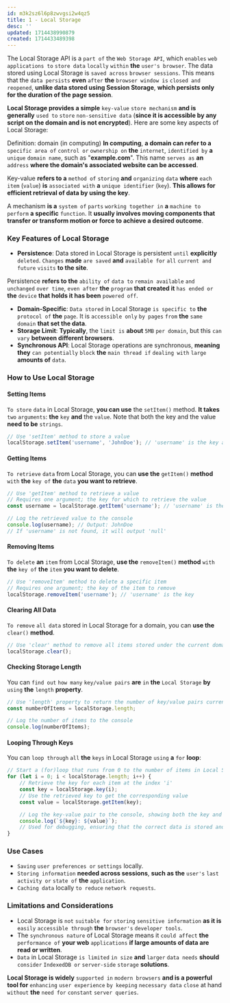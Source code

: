 ```yaml
---
id: m3k2sz6l6p8zwvgsi2w4qz5
title: 1 - Local Storage
desc: ''
updated: 1714438990879
created: 1714433489398
---
```


The Local Storage API is a `part of` the `Web Storage API`, which `enables` `web applications to` `store data` `locally` `within` **the** `user's browser`. The data stored using Local Storage is `saved across` `browser sessions`. This means that the `data persists` **even** `after` **the** `browser window is` `closed and reopened`, **unlike data stored using Session Storage**, **which persists only for the duration of the page session**.

**Local Storage provides a simple** `key-value` `store mechanism` **and is generally** `used to` `store` `non-sensitive data` (**since it is accessible by any script on the domain and is not encrypted**). Here are some key aspects of Local Storage:



<!-- -->
Definition: domain (in computing)
**In computing**, **a domain can refer to a** `specific area of` `control or` `ownership on` **the** `internet`, `identified by` **a** `unique` `domain name`, such as "**example.com**". This name `serves as` **an** `address` **where the domain's associated website can be accessed**.
<!-- -->



<!-- -->
Key-value **refers to a** `method of` `storing` **and** `organizing` `data` **where** `each item` (`value`) **is** `associated with` **a** `unique identifier` (`key`). **This allows for efficient retrieval of data by using the key**.
<!-- -->



<!-- -->
A mechanism **is a** `system of` `parts` `working together in` **a** `machine to` `perform` **a specific** `function`. It **usually involves moving components that transfer or transform motion or force to achieve a desired outcome**.
<!-- -->



### Key Features of Local Storage
- **Persistence**: Data stored in Local Storage is persistent `until` **explicitly** `deleted`. `Changes` **made** `are saved` **and** `available for` `all` `current and future` `visits` **to the site**.



<!-- -->
Persistence **refers to the** `ability of` `data to` `remain available` `and unchanged` `over time`, `even after` **the** `program` **that created it** `has ended or` **the** `device` **that holds it has been** `powered off`.
<!-- -->



- **Domain-Specific**: `Data stored` in Local Storage `is specific to` **the** `protocol of` **the** `page`. It is `accessible only` `by pages` `from` **the** `same domain` **that set the data**.
- **Storage Limit**: **Typically**, the `limit is` **about** `5MB` `per domain`, but this `can vary` **between different browsers**.
- **Synchronous API**: Local Storage operations are synchronous, **meaning they** `can potentially` `block` **the** `main thread if` `dealing with` `large` **amounts of** `data`.

### How to Use Local Storage
#### Setting Items
`To store` `data` in Local Storage, **you can use** the `setItem()` method. **It takes** `two` `arguments`: **the** `key` **and** the `value`. Note that both the key and the value **need to be** `strings`.

```javascript
// Use 'setItem' method to store a value
localStorage.setItem('username', 'JohnDoe'); // 'username' is the key and 'JohnDoe' is the value
```

#### Getting Items
`To retrieve` `data` from Local Storage, you can **use the** `getItem()` **method** `with` **the** `key of` **the** `data` **you want to retrieve**.

```javascript
// Use 'getItem' method to retrieve a value
// Requires one argument; the key for which to retrieve the value
const username = localStorage.getItem('username'); // 'username' is the key

// Log the retrieved value to the console
console.log(username); // Output: JohnDoe
// If 'username' is not found, it will output 'null'
```

#### Removing Items
`To delete` **an** `item` from Local Storage, **use the** `removeItem()` **method** `with` **the** `key of` **the** `item` **you want to delete**.

```javascript
// Use 'removeItem' method to delete a specific item
// Requires one argument; the key of the item to remove
localStorage.removeItem('username'); // 'username' is the key
```

#### Clearing All Data
`To remove` `all data` stored in Local Storage for a domain, you can **use the** `clear()` **method**.

```javascript
// Use 'clear' method to remove all items stored under the current domain
localStorage.clear();
```

#### Checking Storage Length
You can `find out` `how many` `key/value pairs` **are** `in` **the** `Local Storage` **by** `using` **the** `length` **property**.

```javascript
// Use 'length' property to return the number of key/value pairs currently stored
const numberOfItems = localStorage.length;

// Log the number of items to the console
console.log(numberOfItems);
```

#### Looping Through Keys
You can `loop through` `all` **the** `keys` in Local Storage `using` **a** `for` **loop**:

```javascript
// Start a (for)loop that runs from 0 to the number of items in Local Storage
for (let i = 0; i < localStorage.length; i++) {
    // Retrieve the key for each item at the index 'i'
    const key = localStorage.key(i);
    // Use the retrieved key to get the corresponding value
    const value = localStorage.getItem(key);

    // Log the key-value pair to the console, showing both the key and the value
    console.log(`${key}: ${value}`);
    // Used for debugging, ensuring that the correct data is stored and can be retrieved as expected
}
```

### Use Cases
- `Saving` `user preferences or` `settings` locally.
- `Storing information` **needed across sessions**, **such as the** `user's` `last activity or` `state of` **the** `application`.
- `Caching data` locally `to reduce` `network requests`.

### Limitations and Considerations
- Local Storage is `not` `suitable for` `storing` `sensitive information` **as it is** `easily` `accessible through` **the** `browser's` `developer tools`.
- The `synchronous nature` of Local Storage means it `could affect` **the** `performance of` **your web** `applications` **if large amounts of data are read or written**.
- `Data` in Local Storage `is limited` `in size` **and** `larger` `data needs` **should** `consider` `IndexedDB or` `server-side` `storage` **solutions**.

**Local Storage is widely** `supported in` `modern browsers` **and is a powerful tool for** `enhancing` `user experience` `by keeping` `necessary data` `close` at hand `without` **the** `need for` `constant` `server queries`.